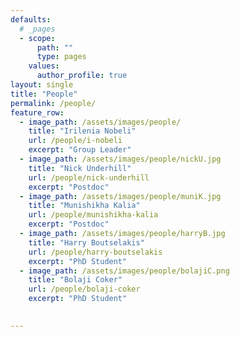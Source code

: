 ```yaml
---
defaults:
  # _pages
  - scope:
      path: ""
      type: pages
    values:
      author_profile: true
layout: single
title: "People"
permalink: /people/
feature_row:
  - image_path: /assets/images/people/
    title: "Irilenia Nobeli"
    url: /people/i-nobeli
    excerpt: "Group Leader"
  - image_path: /assets/images/people/nickU.jpg
    title: "Nick Underhill"
    url: /people/nick-underhill
    excerpt: "Postdoc"
  - image_path: /assets/images/people/muniK.jpg
    title: "Munishikha Kalia"
    url: /people/munishikha-kalia
    excerpt: "Postdoc"
  - image_path: /assets/images/people/harryB.jpg
    title: "Harry Boutselakis"
    url: /people/harry-boutselakis
    excerpt: "PhD Student"
  - image_path: /assets/images/people/bolajiC.png
    title: "Bolaji Coker"
    url: /people/bolaji-coker
    excerpt: "PhD Student"
 

---
```

